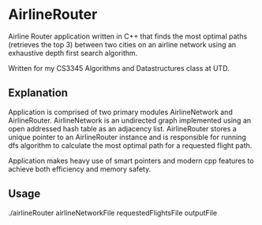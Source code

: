 # AirlineRouter
Airline Router application written in C++ that finds the most optimal paths (retrieves the top 3) between two cities on an airline network using an exhaustive depth first search algorithm. 

Written for my CS3345 Algorithms and Datastructures class at UTD.

## Explanation

Application is comprised of two primary modules AirlineNetwork and AirlineRouter. 
AirlineNetwork is an undirected graph implemented using an open addressed hash table as an adjacency list.
AirlineRouter stores a unique pointer to an AirlineRouter instance and is responsible for running dfs algorithm to calculate the most optimal path for a requested flight path.

Application makes heavy use of smart pointers and modern cpp features to achieve both efficiency and memory safety.

## Usage

./airlineRouter airlineNetworkFile requestedFlightsFile outputFile
